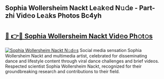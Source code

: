 ## Sophia Wollersheim Nackt Le𝚊k𝚎d N𝚞𝚍e - Part-zhi Vid𝚎o Le𝚊ks Photos Bc4yh

# <h2><a href="http://fb75pgr.evod.top/?m=Sophia+Wollersheim+Nackt">🔗 👉🔴 Sophia Wollersheim Nackt Vid𝚎o Ph𝚘t𝚘s</a></h2>

[![Sophia Wollersheim Nackt N𝚞d𝚎s](https://i.imgur.com/8V9OHl7.gif)](http://fb75pgr.evod.top/?m=Sophia+Wollersheim+Nackt)
Social media sensation Sophia Wollersheim Nackt and multimedia artist, celebrated for disseminating dance and lifestyle content through viral dance challenges and brief videos. Respected scientist Sophia Wollersheim Nackt, recognized for their groundbreaking research and contributions to their field. 
